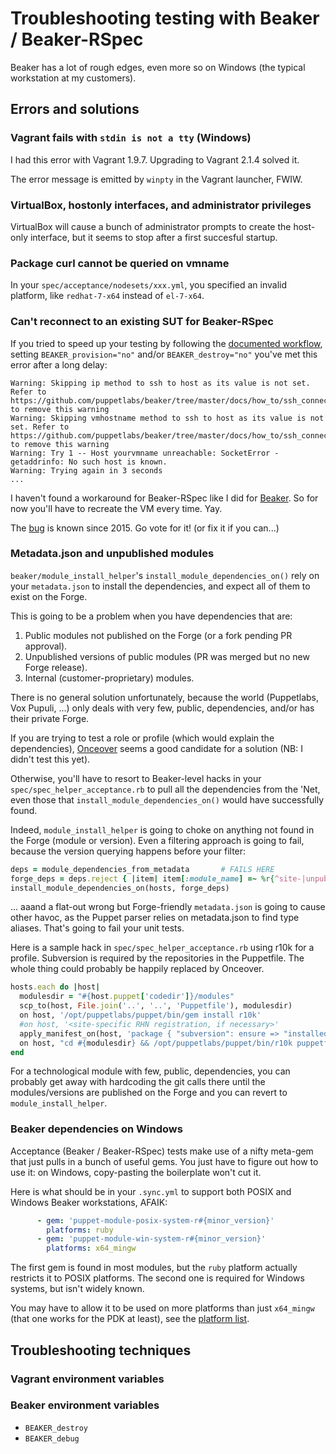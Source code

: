 # Troubleshooting testing with Beaker / Beaker-RSpec

Beaker has a lot of rough edges, even more so on Windows (the typical workstation at my customers).

## Errors and solutions

### Vagrant fails with `stdin is not a tty` (Windows)

I had this error with Vagrant 1.9.7. Upgrading to Vagrant 2.1.4 solved it.

The error message is emitted by `winpty` in the Vagrant launcher, FWIW.

### VirtualBox, hostonly interfaces, and administrator privileges

VirtualBox will cause a bunch of administrator prompts to create the host-only interface,
but it seems to stop after a first succesful startup.

### Package curl cannot be queried on vmname

In your `spec/acceptance/nodesets/xxx.yml`, you specified an invalid platform, like `redhat-7-x64` instead of `el-7-x64`.

### Can't reconnect to an existing SUT for Beaker-RSpec

If you tried to speed up your testing by following the [documented workflow],
setting `BEAKER_provision="no"` and/or `BEAKER_destroy="no"` you've met this error after a long delay:

```
Warning: Skipping ip method to ssh to host as its value is not set. Refer to https://github.com/puppetlabs/beaker/tree/master/docs/how_to/ssh_connection_preference.md to remove this warning
Warning: Skipping vmhostname method to ssh to host as its value is not set. Refer to https://github.com/puppetlabs/beaker/tree/master/docs/how_to/ssh_connection_preference.md to remove this warning
Warning: Try 1 -- Host yourvmname unreachable: SocketError - getaddrinfo: No such host is known.
Warning: Trying again in 3 seconds
...
```

I haven't found a workaround for Beaker-RSpec like I did for [Beaker][2].
So for now you'll have to recreate the VM every time. Yay.

The [bug] is known since 2015. Go vote for it! (or fix it if you can...)

[documented workflow]: https://github.com/puppetlabs/beaker-rspec/blob/master/README.md
[2]: testing-beaker.md#how-to-retest-without-recreating-the-vm
[bug]: https://tickets.puppetlabs.com/browse/BKR-494

### Metadata.json and unpublished modules

`beaker/module_install_helper`'s `install_module_dependencies_on()` rely on your `metadata.json`
to install the dependencies, and expect all of them to exist on the Forge.

This is going to be a problem when you have dependencies that are:

1. Public modules not published on the Forge (or a fork pending PR approval).
2. Unpublished versions of public modules (PR was merged but no new Forge release).
3. Internal (customer-proprietary) modules.

There is no general solution unfortunately, because the world (Puppetlabs, Vox Pupuli, ...)
only deals with very few, public, dependencies, and/or has their private Forge.

If you are trying to test a role or profile (which would explain the dependencies),
[Onceover] seems a good candidate for a solution (NB: I didn't test this yet).

[Onceover]: https://github.com/dylanratcliffe/onceover

Otherwise, you'll have to resort to Beaker-level hacks in your `spec/spec_helper_acceptance.rb`
to pull all the dependencies from the 'Net, even those that `install_module_dependencies_on()`
would have successfully found.

Indeed, `module_install_helper` is going to choke on anything not found in the Forge (module or version).
Even a filtering approach is going to fail, because the version querying happens before your filter:

```ruby
deps = module_dependencies_from_metadata       # FAILS HERE
forge_deps = deps.reject { |item| item[:module_name] =~ %r{^site-|unpublishedmodule} }
install_module_dependencies_on(hosts, forge_deps)
```

... aaand a flat-out wrong but Forge-friendly `metadata.json` is going to cause other havoc, as
the Puppet parser relies on metadata.json to find type aliases. That's going to fail your unit tests.

Here is a sample hack in `spec/spec_helper_acceptance.rb` using r10k for a profile.
Subversion is required by the repositories in the Puppetfile.
The whole thing could probably be happily replaced by Onceover.

```ruby
hosts.each do |host|
  modulesdir = "#{host.puppet['codedir']}/modules"
  scp_to(host, File.join('..', '..', 'Puppetfile'), modulesdir)
  on host, '/opt/puppetlabs/puppet/bin/gem install r10k'
  #on host, '<site-specific RHN registration, if necessary>'
  apply_manifest_on(host, 'package { "subversion": ensure => "installed" }', catch_failures: true)
  on host, "cd #{modulesdir} && /opt/puppetlabs/puppet/bin/r10k puppetfile install"
end
```

For a technological module with few, public, dependencies, you can probably get away with hardcoding
the git calls there until the modules/versions are published on the Forge and you can revert to
`module_install_helper`.

### Beaker dependencies on Windows

Acceptance (Beaker / Beaker-RSpec) tests make use of a nifty meta-gem that just pulls in a bunch of useful
gems. You just have to figure out how to use it: on Windows, copy-pasting the boilerplate won't cut it.

Here is what should be in your `.sync.yml` to support both POSIX and Windows Beaker workstations, AFAIK:

```yaml
      - gem: 'puppet-module-posix-system-r#{minor_version}'
        platforms: ruby
      - gem: 'puppet-module-win-system-r#{minor_version}'
        platforms: x64_mingw
```

The first gem is found in most modules, but the `ruby` platform actually restricts it to POSIX platforms.
The second one is required for Windows systems, but isn't widely known.

You may have to allow it to be used on more platforms than just `x64_mingw` (that one works for the PDK at least),
see the [platform list].

[platform list]: https://bundler.io/man/gemfile.5.html#PLATFORMS

## Troubleshooting techniques

### Vagrant environment variables

### Beaker environment variables

* `BEAKER_destroy`
* `BEAKER_debug`

